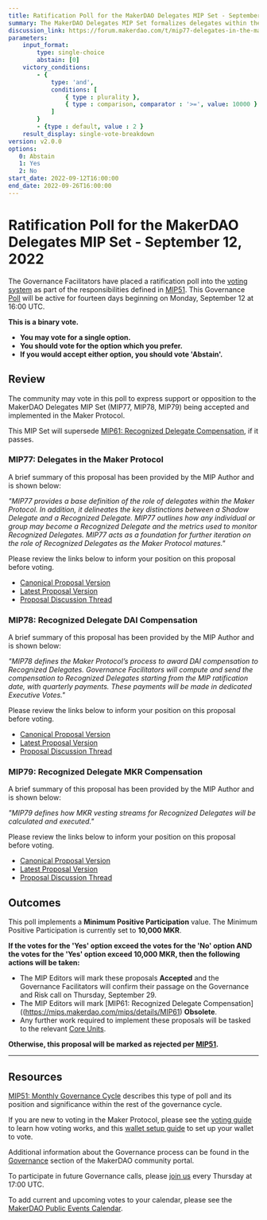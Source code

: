 ```yaml
---
title: Ratification Poll for the MakerDAO Delegates MIP Set - September 12, 2022
summary: The MakerDAO Delegates MIP Set formalizes delegates within the MIP Framework and establishes how they are to be compensated.
discussion_link: https://forum.makerdao.com/t/mip77-delegates-in-the-maker-protocol/16905
parameters:
    input_format:
        type: single-choice
        abstain: [0]
    victory_conditions:
        - {
            type: 'and',
            conditions: [
                { type : plurality },
                { type : comparison, comparator : '>=', value: 10000 }
            ]
        }
    	- {type : default, value : 2 }
    result_display: single-vote-breakdown
version: v2.0.0
options:
   0: Abstain
   1: Yes
   2: No
start_date: 2022-09-12T16:00:00
end_date: 2022-09-26T16:00:00
---
```

# Ratification Poll for the MakerDAO Delegates MIP Set - September 12, 2022

The Governance Facilitators have placed a ratification poll into the [voting system](https://vote.makerdao.com/polling) as part of the responsibilities defined in [MIP51](https://mips.makerdao.com/mips/details/MIP51). This Governance [Poll](https://community-development.makerdao.com/en/learn/governance/on-chain-gov) will be active for fourteen days beginning on Monday, September 12 at 16:00 UTC.

**This is a binary vote.**
- **You may vote for a single option.**
- **You should vote for the option which you prefer.**
- **If you would accept either option, you should vote 'Abstain'.**

## Review

The community may vote in this poll to express support or opposition to the MakerDAO Delegates MIP Set (MIP77, MIP78, MIP79) being accepted and implemented in the Maker Protocol.

This MIP Set will supersede [MIP61: Recognized Delegate Compensation](https://mips.makerdao.com/mips/details/MIP61), if it passes.

### MIP77: Delegates in the Maker Protocol

A brief summary of this proposal has been provided by the MIP Author and is shown below:

*"MIP77 provides a base definition of the role of delegates within the Maker Protocol. In addition, it delineates the key distinctions between a Shadow Delegate and a Recognized Delegate. MIP77 outlines how any individual or group may become a Recognized Delegate and the metrics used to monitor Recognized Delegates. MIP77 acts as a foundation for further iteration on the role of Recognized Delegates as the Maker Protocol matures."*

Please review the links below to inform your position on this proposal before voting.
* [Canonical Proposal Version](https://github.com/makerdao/mips/blob/115e97a7abd977b192ff67c2a7b1da9663e88c77/MIP77/MIP77.md)
* [Latest Proposal Version](https://mips.makerdao.com/mips/details/MIP77)
* [Proposal Discussion Thread](https://forum.makerdao.com/t/mip77-delegates-in-the-maker-protocol/16905)

### MIP78: Recognized Delegate DAI Compensation

A brief summary of this proposal has been provided by the MIP Author and is shown below:

*"MIP78 defines the Maker Protocol’s process to award DAI compensation to Recognized Delegates. Governance Facilitators will compute and send the compensation to Recognized Delegates starting from the MIP ratification date, with quarterly payments. These payments will be made in dedicated Executive Votes."*

Please review the links below to inform your position on this proposal before voting.
* [Canonical Proposal Version](https://github.com/makerdao/mips/blob/115e97a7abd977b192ff67c2a7b1da9663e88c77/MIP78/MIP78.md)
* [Latest Proposal Version](https://mips.makerdao.com/mips/details/MIP78)
* [Proposal Discussion Thread](https://forum.makerdao.com/t/mip78-recognized-delegate-dai-compensation/16906)

### MIP79: Recognized Delegate MKR Compensation

A brief summary of this proposal has been provided by the MIP Author and is shown below:

*"MIP79 defines how MKR vesting streams for Recognized Delegates will be calculated and executed."*

Please review the links below to inform your position on this proposal before voting.
* [Canonical Proposal Version](https://github.com/makerdao/mips/blob/115e97a7abd977b192ff67c2a7b1da9663e88c77/MIP79/MIP79.md)
* [Latest Proposal Version](https://mips.makerdao.com/mips/details/MIP79)
* [Proposal Discussion Thread](https://forum.makerdao.com/t/mip79-recognized-delegate-mkr-compensation/16907)

## Outcomes

This poll implements a **Minimum Positive Participation** value. The Minimum Positive Participation is currently set to **10,000 MKR**.

**If the votes for the 'Yes' option exceed the votes for the 'No' option AND the votes for the 'Yes' option exceed 10,000 MKR, then the following actions will be taken:**
* The MIP Editors will mark these proposals **Accepted** and the Governance Facilitators will confirm their passage on the Governance and Risk call on Thursday, September 29.
* The MIP Editors will mark [MIP61: Recognized Delegate Compensation]((https://mips.makerdao.com/mips/details/MIP61) **Obsolete**.
* Any further work required to implement these proposals will be tasked to the relevant [Core Units](https://mips.makerdao.com/mips/details/MIP38#mip38c2-core-unit-state).

**Otherwise, this proposal will be marked as rejected per [MIP51](https://mips.makerdao.com/mips/details/MIP51#mip51c2-ratification-poll).**

---

## Resources

[MIP51: Monthly Governance Cycle](https://mips.makerdao.com/mips/details/MIP51) describes this type of poll and its position and significance within the rest of the governance cycle.

If you are new to voting in the Maker Protocol, please see the [voting guide](https://community-development.makerdao.com/en/learn/governance/how-voting-works/) to learn how voting works, and this [wallet setup guide](https://community-development.makerdao.com/en/learn/governance/voting-setup/) to set up your wallet to vote.

Additional information about the Governance process can be found in the [Governance](https://community-development.makerdao.com/en/learn/governance) section of the MakerDAO community portal.

To participate in future Governance calls, please [join us](https://github.com/makerdao/community/tree/master/governance/governance-and-risk-meetings) every Thursday at 17:00 UTC.

To add current and upcoming votes to your calendar, please see the [MakerDAO Public Events Calendar](https://calendar.google.com/calendar/embed?src=makerdao.com_3efhm2ghipksegl009ktniomdk%40group.calendar.google.com&ctz=UTC&mode=week&showCalendars=0&showPrint=0).
